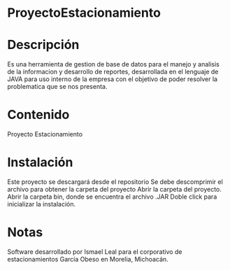 # ProyectoEstacionamiento

# Descripción
Es una herramienta de gestion de base de datos para el manejo y analisis de la informacion y desarrollo de reportes, desarrollada en el lenguaje de JAVA para uso interno de la empresa con el objetivo de poder resolver la problematica que se nos presenta.
# Contenido
Proyecto Estacionamiento
# Instalación
Este proyecto se descargará desde el repositorio
Se debe descomprimir el archivo para obtener la carpeta del proyecto
Abrir la carpeta del proyecto.
Abrir la carpeta bin, donde se encuentra el archivo .JAR
Doble click para inicializar la instalación.
# Notas
Software desarrollado por Ismael Leal para el corporativo de estacionamientos García Obeso en Morelia, Michoacán.

